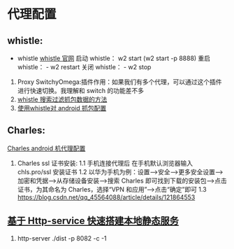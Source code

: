 <!--
 * @Author: TerryMin
 * @Date: 2023-04-03 07:36:22
 * @LastEditors: TerryMin
 * @LastEditTime: 2024-08-27 11:42:29
 * @Description: file not
-->

# 代理配置

## whistle:

- whistle
  [whistle 官网](https://wproxy.org/whistle/quickstart.html)
  启动 whistle： w2 start (w2 start -p 8888)
  重启 whistle： - w2 restart
  关闭 whistle： - w2 stop

1. Proxy SwitchyOmega:插件作用：如果我们有多个代理，可以通过这个插件进行快速切换。我理解和 switch 的功能差不多
2. [whistle 搜索过滤抓包数据的方法](https://github.com/avwo/help/issues/13)
3. [使用whistle对 android 抓包配置](https://blog.csdn.net/weixin_43973415/article/details/130772449)

## Charles:

[Charles android 机代理配置](https://blog.csdn.net/qq_45564088/article/details/121864553)

1. Charles ssl 证书安装:
   1.1 手机连接代理后 在手机默认浏览器输入 chls.pro/ssl 安装证书
   1.2 以华为手机为例：设置—>安全—>更多安全设置—>加密和凭据—>从存储设备安装—>搜索 Charles 即可找到下载的安装包—>点击证书，为其命名为 Charles，选择“VPN 和应用”—>点击“确定”即可
   1.3 https://blog.csdn.net/qq_45564088/article/details/121864553

## [基于 Http-service 快速搭建本地静态服务](https://blog.csdn.net/weixin_45932733/article/details/115861292)

1. http-server ./dist -p 8082 -c -1
